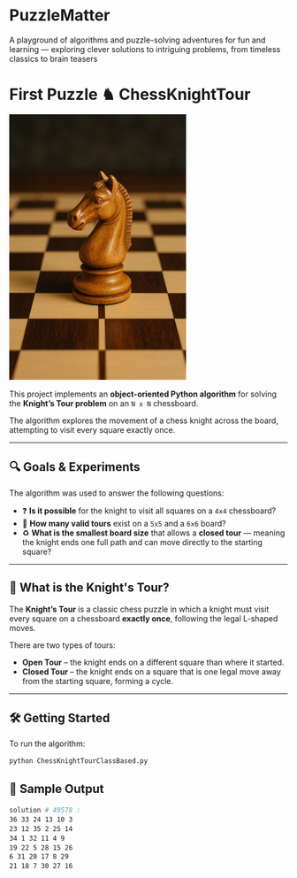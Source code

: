 # PuzzleMatter
A playground of algorithms and puzzle-solving adventures for fun and learning — exploring clever solutions to intriguing problems, from timeless classics to brain teasers


# First Puzzle ♞ ChessKnightTour

![ChessKnightTour image](images/ChessKnightTour.png)


This project implements an **object-oriented Python algorithm** for solving the **Knight’s Tour problem** on an `N x N` chessboard.

The algorithm explores the movement of a chess knight across the board, attempting to visit every square exactly once.

---

## 🔍 Goals & Experiments

The algorithm was used to answer the following questions:

- ❓ **Is it possible** for the knight to visit all squares on a `4x4` chessboard?
- 🔢 **How many valid tours** exist on a `5x5` and a `6x6` board?
- ♻️ **What is the smallest board size** that allows a **closed tour** — meaning the knight ends one full path and can move directly to the starting square?

---

## 🧩 What is the Knight's Tour?

The **Knight’s Tour** is a classic chess puzzle in which a knight must visit every square on a chessboard **exactly once**, following the legal L-shaped moves.

There are two types of tours:

- **Open Tour** – the knight ends on a different square than where it started.
- **Closed Tour** – the knight ends on a square that is one legal move away from the starting square, forming a cycle.

---

## 🛠️ Getting Started

To run the algorithm:

```bash
python ChessKnightTourClassBased.py
```

## 🧪 Sample Output
```bash
solution # 49578 :
36 33 24 13 10 3
23 12 35 2 25 14
34 1 32 11 4 9
19 22 5 28 15 26
6 31 20 17 8 29
21 18 7 30 27 16
```
